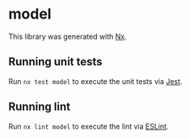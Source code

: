 # model

This library was generated with [Nx](https://nx.dev).


## Running unit tests

Run `nx test model` to execute the unit tests via [Jest](https://jestjs.io).


## Running lint

Run `nx lint model` to execute the lint via [ESLint](https://eslint.org/).

